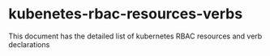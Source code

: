 # kubenetes-rbac-resources-verbs
This document has the detailed list of kubernetes RBAC resources and verb declarations
